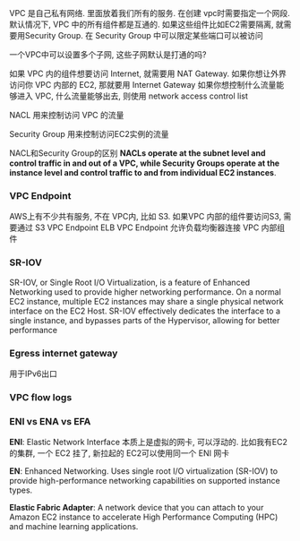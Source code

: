 VPC 是自己私有网络. 里面放着我们所有的服务. 
在创建 vpc时需要指定一个网段. 默认情况下, VPC 中的所有组件都是互通的. 如果这些组件比如EC2需要隔离, 就需要用Security Group. 在 Security Group 中可以限定某些端口可以被访问

一个VPC中可以设置多个子网, 这些子网默认是打通的吗?

如果 VPC 内的组件想要访问 Internet, 就需要用 NAT Gateway. 
如果你想让外界访问你 VPC 内部的 EC2, 那就要用 Internet Gateway
如果你想控制什么流量能够进入 VPC, 什么流量能够出去, 则使用 network access control list

NACL
用来控制访问 VPC 的流量

Security Group
用来控制访问EC2实例的流量

NACL和Security Group的区别
**NACLs operate at the subnet level and control traffic in and out of a VPC, while Security Groups operate at the instance level and control traffic to and from individual EC2 instances**.



### VPC Endpoint
AWS上有不少共有服务, 不在 VPC内, 比如 S3. 如果VPC 内部的组件要访问S3, 需要通过 S3 VPC Endpoint
ELB VPC Endpoint 允许负载均衡器连接 VPC 内部组件

### SR-IOV


SR-IOV, or Single Root I/O Virtualization, is a feature of Enhanced Networking used to provide higher networking performance. On a normal EC2 instance, multiple EC2 instances may share a single physical network interface on the EC2 Host. SR-IOV effectively dedicates the interface to a single instance, and bypasses parts of the Hypervisor, allowing for better performance



### Egress internet gateway
用于IPv6出口
### VPC flow logs


### ENI vs ENA vs EFA

**ENI**: Elastic Network Interface 本质上是虚拟的网卡, 可以浮动的. 比如我有EC2 的集群, 一个 EC2 挂了, 新拉起的 EC2可以使用同一个 ENI 网卡

**EN**: Enhanced Networking. Uses single root I/O virtualization (SR-IOV) to provide high-performance networking capabilities on supported instance types.

**Elastic Fabric Adapter**: A network device that you can attach to your Amazon EC2 instance to accelerate High Performance Computing (HPC) and machine learning applications.